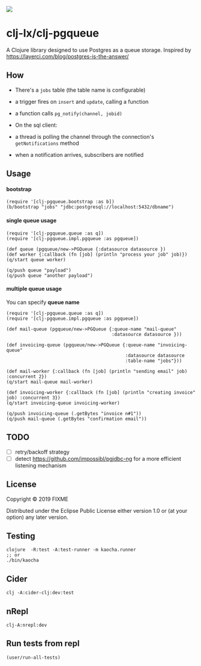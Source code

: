 ![](https://github.com/clj-lx/clj-pgqueue/workflows/Clojure%20CI/badge.svg)
# clj-lx/clj-pgqueue

A Clojure library designed to use Postgres as a queue storage.
Inspired by https://layerci.com/blog/postgres-is-the-answer/

## How

- There's a `jobs` table (the table name is configurable)
 - a trigger fires on `insert` and `update`, calling a function
 - a function calls `pg_notify(channel, jobid)`
 
- On the sql client:
 - a thread is polling the channel through the connection's `getNotifications` method
 - when a notification arrives, subscribers are notified

## Usage

#### bootstrap

	(require '[clj-pgqueue.bootstrap :as b])
	(b/bootstrap "jobs" "jdbc:postgresql://localhost:5432/dbname")

#### single queue usage

	(require '[clj-pgqueue.queue :as q])
	(require '[clj-pgqueue.impl.pgqueue :as pgqueue])
	
	(def queue (pgqueue/new->PGQueue {:datasource datasource })
	(def worker {:callback (fn [job] (println "process your job" job)})
	(q/start queue worker)
	
	(q/push queue "payload")
	(q/push queue "another payload")
	
#### multiple queue usage	

You can specify **queue name** 

```
(require '[clj-pgqueue.queue :as q])
(require '[clj-pgqueue.impl.pgqueue :as pgqueue])

(def mail-queue (pgqueue/new->PGQueue {:queue-name "mail-queue"
                                       :datasource datasource }))

(def invoicing-queue (pgqueue/new->PGQueue {:queue-name "invoicing-queue" 
                                            :datasource datasource 
                                            :table-name "jobs"}))

(def mail-worker {:callback (fn [job] (println "sending email" job) :concurrent 2})
(q/start mail-queue mail-worker)

(def invoicing-worker {:callback (fn [job] (println "creating invoice" job) :concurrent 3})
(q/start invoicing-queue invoicing-worker)

(q/push invoicing-queue (.getBytes "invoice n#1"))
(q/push mail-queue (.getBytes "confirmation email"))

```

		
## TODO

- [ ] retry/backoff strategy
- [ ] detect https://github.com/impossibl/pgjdbc-ng for a more efficient listening mechanism

## License

Copyright © 2019 FIXME

Distributed under the Eclipse Public License either version 1.0 or (at
your option) any later version.


## Testing

	clojure  -R:test -A:test-runner -m kaocha.runner
    ;; or
    ./bin/kaocha



## Cider

	clj -A:cider-clj:dev:test
	
## nRepl

   	clj-A:nrepl:dev
	
    
    
## Run tests from repl

    (user/run-all-tests)
